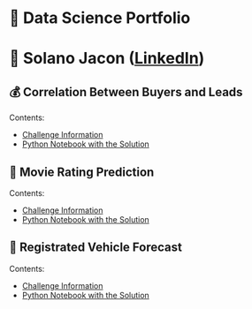 # 🤖 Data Science Portfolio


# 🧠 Solano Jacon ([LinkedIn](https://www.linkedin.com/in/solanojacon/))


## :moneybag: Correlation Between Buyers and Leads

Contents:
- [Challenge Information](Correlation_Between_Buyers_and_Leads/README.md)
- [Python Notebook with the Solution](Correlation_Between_Buyers_and_Leads/Correlation_Between_Buyers_and_Leads.ipynb)


## :movie_camera: Movie Rating Prediction

Contents:
- [Challenge Information](Movie_Rating_Prediction/README.md)
- [Python Notebook with the Solution](Movie_Rating_Prediction/Movie_Rating_Prediction.ipynb)


## :car: Registrated Vehicle Forecast

Contents:
- [Challenge Information](Registrated_Vehicle_Forecast/README.md)
- [Python Notebook with the Solution](Registrated_Vehicle_Forecast/Registrated_Vehicle_Forecast.ipynb)
